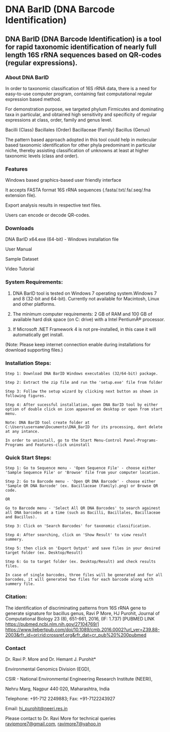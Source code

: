 # DNA BarID (DNA Barcode Identification)

## DNA BarID (DNA Barcode Identification) is a tool for rapid taxonomic identification of nearly full length 16S rRNA sequences based on QR-codes (regular expressions). 

### About DNA BarID
In order to taxonomic classification of 16S rRNA data, there is a need for easy-to-use computer program, containing fast computational regular expression based method.

For demonstration purpose, we targeted phylum Firmicutes and dominating taxa in particular, and obtained high sensitivity and specificity of regular expressions at class, order, family and genus level.

Bacilli (Class)
Bacillales (Order)
Bacillaceae (Family)
Bacillus (Genus)

The pattern based approach adopted in this tool could help in molecular based taxonomic identification for other phyla predominant in particular niche, thereby assisting classification of unknowns at least at higher taxonomic levels (class and order).

### Features
Windows based graphics-based user friendly interface

It accepts FASTA format 16S rRNA sequences (.fasta/.txt/.fa/.seq/.fna extension file).

Export analysis results in respective text files.

Users can encode or decode QR-codes.

### Downloads

DNA BarID x64.exe (64-bit) - Windows installation file

User Manual

Sample Dataset

Video Tutorial

### System Requirements:

1. DNA BarID tool is tested on Windows 7 operating system.Windows 7 and 8 (32-bit and 64-bit). 
Currently not available for Macintosh, Linux and other platforms. 

2. The minimum computer requirements: 2 GB of RAM and 100 GB of available hard disk space (on C: drive) with a Intel PentiumÂ® processor.

3. If Microsoft .NET Framework 4 is not pre-installed, in this case it will automatically get install.

(Note: Please keep internet connection enable during installations for download supporting files.)

### Installation Steps:
```
Step 1: Download DNA BarID Windows executables (32/64-bit) package.

Step 2: Extract the zip file and run the 'setup.exe' file from folder

Step 3: Follow the setup wizard by clicking next button as shown in following figures.

Step 4: After sucessful installation, open DNA BarID tool by either option of double click on icon appeared on desktop or open from start menu.

Note: DNA BarID tool create folder at C:\Users\username\Documents\DNA_BarID for its processing, dont delete at any intance.

In order to uninstall, go to the Start Menu-Control Panel-Programs-Programs and Features-click uninstall

```

### Quick Start Steps:

```
Step 1: Go to Sequence menu - 'Open Sequence File' - choose either 'Sample Sequence File' or 'Browse' file from your computer location.

Step 2: Go to Barcode menu - 'Open QR DNA Barcode' - choose either 'Sample QR DNA Barcode' (ex. Bacillaceae (Family).png) or Browse QR code.

OR

Go to Barcode menu - 'Select All QR DNA Barcodes' to search againest all DNA barcodes at a time (such as Bacilli, Bacillales, Bacillaceae and Bacillus).

Step 3: Click on 'Search Barcodes' for taxonomic classification.

Step 4: After searching, click on 'Show Result' to view result summery.

Step 5: then click on 'Export Output' and save files in your desired target folder (ex. Desktop/Result)

Step 6: Go to target folder (ex. Desktop/Result) and check results files.

In case of single barcodes, three files will be generated and for all barcodes, it will generated two files for each barcode along with summery file.

```

### Citation:
The identification of discriminating patterns from 16S rRNA gene to generate signature for bacillus genus, Ravi P More, HJ Purohit, Journal of Computational Biology 23 (8), 651-661, 2016, (IF: 1.737) 
[PUBMED LINK https://pubmed.ncbi.nlm.nih.gov/27104769/]
https://www.liebertpub.com/doi/10.1089/cmb.2016.0002?url_ver=Z39.88-2003&rfr_id=ori:rid:crossref.org&rfr_dat=cr_pub%20%200pubmed

### Contact

Dr. Ravi P. More and Dr. Hemant J. Purohit*

Environmental Genomics Division (EGD),

CSIR - National Environmental Engineering Research Institute (NEERI),

Nehru Marg, Nagpur 440 020, Maharashtra, India

Telephone: +91-712 2249883; Fax: +91-7122243927

Email: hj_purohit@neeri.res.in

Please contact to Dr. Ravi More for technical queries ravipmore7@gmail.com, ravimore7@yahoo.in



